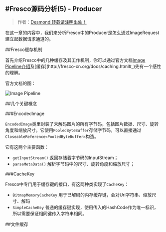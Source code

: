 #Fresco源码分析(5) - Producer
---

> 作者：[Desmond 转载请注明出处！](https://github.com/desmond1121)

在这一章的内容中，我们来分析Fresco中的Producer是怎么通过ImageRequest建立起数据请求通道的。

##Fresco缓存机制

首先介绍Fresco中的几种缓存及其工作机制，你可以通过官方文档[Image Pipeline介绍](http://fresco-cn.org/docs/intro-image-pipeline.html#_)及[缓存](http://fresco-cn.org/docs/caching.html#_)先有一个感性的理解。

官方文档的图：

![Image Pipeline](http://desmondtu.oss-cn-shanghai.aliyuncs.com/Fresco/imagepipeline.jpg)

##几个关键概念

###EncodedImage

`EncodedImage`类里封装了未解码图片的所有字节码，包括图片数据、尺寸、旋转角度和缩放尺寸。它使用`PooledByteBuffer`存储字节码，可以直接通过`CloseableReference<PooledByteBuffer>`构造。

它有这两个主要函数：

- `getInputStream()` 返回存储着字节码的InputStream；
- `parseMetaData()` 解析字节码中的尺寸、旋转角度和缩放尺寸；

###CacheKey

Fresco中专门用于缓存键的接口，有这两种类实现了`CacheKey`：

- `BitmapMemoryCacheKey` 用于已解码的内存缓存键，会对Uri字符串、缩放尺寸、解码
- `SimpleCacheKey` 普通的缓存键实现，使用传入的HashCode作为唯一标识，所以需要保证相同键传入字符串相同。

##文件缓存




[1]: https://github.com/desmond1121/Fresco-Source-Analysis/blob/master/Fresco%E6%BA%90%E7%A0%81%E5%88%86%E6%9E%90(1)%20-%20%E5%9B%BE%E5%83%8F%E5%B1%82%E6%AC%A1%E4%B8%8E%E5%90%84%E7%B1%BBDrawable.md
[2]: https://github.com/desmond1121/Fresco-Source-Analysis/blob/master/Fresco%E6%BA%90%E7%A0%81%E5%88%86%E6%9E%90(2)%20-%20GenericDraweeHierarchy%E6%9E%84%E5%BB%BA%E5%9B%BE%E5%B1%82.md
[3]: https://github.com/desmond1121/Fresco-Source-Analysis/blob/master/Fresco%E6%BA%90%E7%A0%81%E5%88%86%E6%9E%90(3)%20-%20DraweeView%E6%98%BE%E7%A4%BA%E5%9B%BE%E5%B1%82%E6%A0%91.md
[4]: https://github.com/desmond1121/Fresco-Source-Analysis/blob/master/Fresco%E6%BA%90%E7%A0%81%E5%88%86%E6%9E%90(4)%20-%20%E5%BC%82%E6%AD%A5%E5%8A%A0%E8%BD%BD%E6%95%B0%E6%8D%AE.md


[Supplier]: https://github.com/desmond1121/Fresco-Source-Analysis/wiki/Fresco%E4%B8%AD%E7%9A%84%E8%AE%BE%E8%AE%A1%E6%A8%A1%E5%BC%8F#supplier
[Producer]: https://github.com/desmond1121/Fresco-Source-Analysis/wiki/Fresco%E4%B8%AD%E7%9A%84%E8%AE%BE%E8%AE%A1%E6%A8%A1%E5%BC%8F#producerconsumer
